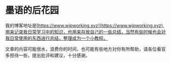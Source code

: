 # 墨语的后花园

我的博客地址是[https://www.wjpworking.xyz](https://www.wjpworking.xyz),用来记录我日常学习中的知识，也用来存放自己的一些总结，当然有些时候也会对我日常使用的东西进行总结，整理成为一个小教程。

文章的内容可能很水，浪费你的时间，也可能有些地方对你有所帮助，请各位看官多担待一些，提出批评和建议，十分感谢。

